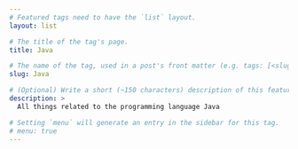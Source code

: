 ```yaml
---
# Featured tags need to have the `list` layout.
layout: list

# The title of the tag's page.
title: Java

# The name of the tag, used in a post's front matter (e.g. tags: [<slug>]).
slug: Java

# (Optional) Write a short (~150 characters) description of this featured tag.
description: >
  All things related to the programming language Java

# Setting `menu` will generate an entry in the sidebar for this tag.
# menu: true
---
```


